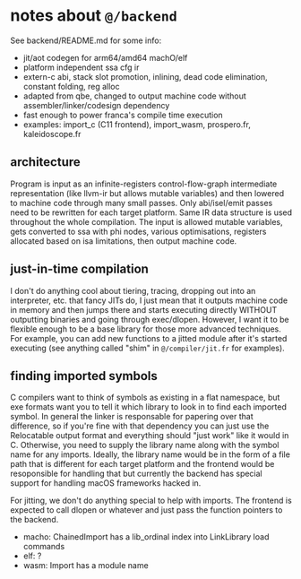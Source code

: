 # notes about `@/backend`

See backend/README.md for some info:
- jit/aot codegen for arm64/amd64 machO/elf
- platform independent ssa cfg ir
- extern-c abi, stack slot promotion, inlining, dead code elimination, constant folding, reg alloc
- adapted from qbe, changed to output machine code without assembler/linker/codesign dependency
- fast enough to power franca's compile time execution 
- examples: import_c (C11 frontend), import_wasm, prospero.fr, kaleidoscope.fr

## architecture

Program is input as an infinite-registers control-flow-graph intermediate representation 
(like llvm-ir but allows mutable variables) and then lowered to machine code through 
many small passes. Only abi/isel/emit passes need to be rewritten for each target platform. 
Same IR data structure is used throughout the whole compilation. 
The input is allowed mutable variables, gets converted to ssa with phi nodes, various 
optimisations, registers allocated based on isa limitations, then output machine code. 

## just-in-time compilation

I don't do anything cool about tiering, tracing, dropping out into an interpreter, etc. 
that fancy JITs do, I just mean that it outputs machine code in memory and then 
jumps there and starts executing directly WITHOUT outputting binaries and going 
through exec/dlopen. However, I want it to be flexible enough to be a base library 
for those more advanced techniques. For example, you can add new functions to a jitted 
module after it's started executing (see anything called "shim" in `@/compiler/jit.fr` 
for examples). 

## finding imported symbols

C compilers want to think of symbols as existing in a flat namespace, 
but exe formats want you to tell it which library to look in to find 
each imported symbol. In general the linker is responsable for papering 
over that difference, so if you're fine with that dependency you can just 
use the Relocatable output format and everything should "just work" like 
it would in C. Otherwise, you need to supply the library name along with 
the symbol name for any imports. Ideally, the library name would be in the form 
of a file path that is different for each target platform and the frontend would 
be resoponsible for handling that but currently the backend has special 
support for handling macOS frameworks hacked in. 

For jitting, we don't do anything special to help with imports. 
The frontend is expected to call dlopen or whatever and just pass 
the function pointers to the backend. 

- macho: ChainedImport has a lib_ordinal index into LinkLibrary load commands
- elf: ?
- wasm: Import has a module name
